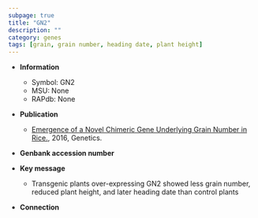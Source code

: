 ```yaml
---
subpage: true
title: "GN2"
description: ""
category: genes
tags: [grain, grain number, heading date, plant height]
---
```


* **Information**  
    + Symbol: GN2  
    + MSU: None  
    + RAPdb: None  

* **Publication**  
    + [Emergence of a Novel Chimeric Gene Underlying Grain Number in Rice.](http://www.ncbi.nlm.nih.gov/pubmed?term=Emergence+of+a+Novel+Chimeric+Gene+Underlying+Grain+Number+in+Rice.%5BTitle%5D), 2016, Genetics.

* **Genbank accession number**  

* **Key message**  
    + Transgenic plants over-expressing GN2 showed less grain number, reduced plant height, and later heading date than control plants

* **Connection**  



